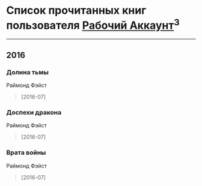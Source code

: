 # Список прочитанных книг пользователя [Рабочий Аккаунт](http://vk.com/id272513801)<sup>3</sup>
---

## 2016

### Долина тьмы
Раймонд Фэйст
> [2016-07] 


### Доспехи дракона
Раймонд Фэйст
> [2016-07] 


### Врата войны
Раймонд Фэйст
> [2016-07] 



